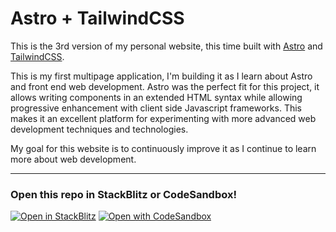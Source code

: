 # Astro + TailwindCSS

[Astro]: https://astro.build
[TailwindCSS]: https://tailwindcss.com/

This is the 3rd version of my personal website, this time built with [Astro][] and [TailwindCSS][].


This is my first multipage application, I'm building it as I learn about Astro and front end web development. Astro was the perfect fit for this project, it allows writing components in an extended HTML syntax while allowing progressive enhancement with client side Javascript frameworks. This makes it an excellent platform for experimenting with more advanced web development techniques and technologies.

My goal for this website is to continuously improve it as I continue to learn more about web development.

---
### **Open this repo in StackBlitz or CodeSandbox!**

[![Open in StackBlitz](https://developer.stackblitz.com/img/open_in_stackblitz.svg)](https://stackblitz.com/github/AVGVSTVS96/astroSite)
[![Open with CodeSandbox](https://assets.codesandbox.io/github/button-edit-lime.svg)](https://codesandbox.io/p/sandbox/github/AVGVSTVS96/astroSite)
